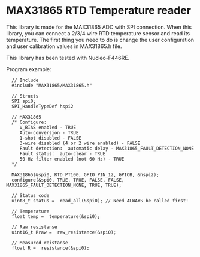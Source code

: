 # MAX31865 RTD Temperature reader

This library is made for the MAX31865 ADC with SPI connection. When this library, you can connect a 2/3/4 wire RTD temperature sensor
and read its temperature. The first thing you need to do is change the user configuration and user calibration values in MAX31865.h file.

This library has been tested with Nucleo-F446RE.

Program example:
```
  // Include
  #include "MAX31865/MAX31865.h"
  
  // Structs
  SPI spi0;
  SPI_HandleTypeDef hspi2

  // MAX31865 
  /* Configure:
     V_BIAS enabled - TRUE
     Auto-conversion - TRUE
     1-shot disabled - FALSE
     3-wire disabled (4 or 2 wire enabled) - FALSE
     Fault detection:  automatic delay - MAX31865_FAULT_DETECTION_NONE
     Fault status:  auto-clear - TRUE
     50 Hz filter enabled (not 60 Hz) - TRUE
  */

  MAX31865(&spi0, RTD_PT100, GPIO_PIN_12, GPIOB, &hspi2);
  configure(&spi0, TRUE, TRUE, FALSE, FALSE, MAX31865_FAULT_DETECTION_NONE, TRUE, TRUE);

  // Status code
  uint8_t status =  read_all(&spi0); // Need ALWAYS be called first!
  
  // Temperature
  float temp =  temperature(&spi0);
  
  // Raw resistanse
  uint16_t Rraw =  raw_resistance(&spi0);
  
  // Measured reistanse
  float R =  resistance(&spi0);
```
